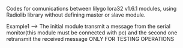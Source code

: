 Codes for comunications between lilygo lora32 v1.6.1 modules, using Radiolib library without defining master or slave module. 

Example1 --> The initial module transmit a message from the serial monitor(this module must be connected with pc) and the second one retransmit the received message
ONLY FOR TESTING OPERATIONS
